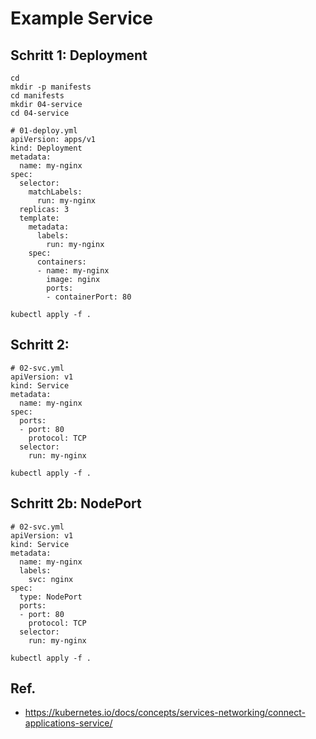 # Example Service 

## Schritt 1: Deployment 

```
cd
mkdir -p manifests
cd manifests 
mkdir 04-service 
cd 04-service 
```

```
# 01-deploy.yml 
apiVersion: apps/v1
kind: Deployment
metadata:
  name: my-nginx
spec:
  selector:
    matchLabels:
      run: my-nginx
  replicas: 3
  template:
    metadata:
      labels:
        run: my-nginx
    spec:
      containers:
      - name: my-nginx
        image: nginx
        ports:
        - containerPort: 80
```

```
kubectl apply -f .
```

## Schritt 2:


```
# 02-svc.yml 
apiVersion: v1
kind: Service
metadata:
  name: my-nginx
spec:
  ports:
  - port: 80
    protocol: TCP
  selector:
    run: my-nginx
```

```
kubectl apply -f . 
```

## Schritt 2b: NodePort 

```
# 02-svc.yml 
apiVersion: v1
kind: Service
metadata:
  name: my-nginx
  labels:
    svc: nginx
spec:
  type: NodePort 
  ports:
  - port: 80
    protocol: TCP
  selector:
    run: my-nginx
```

```
kubectl apply -f . 
```


## Ref.

  * https://kubernetes.io/docs/concepts/services-networking/connect-applications-service/
